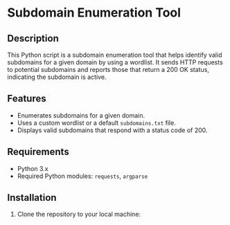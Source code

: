 # Subdomain Enumeration Tool

## Description
This Python script is a subdomain enumeration tool that helps identify valid subdomains for a given domain by using a wordlist. It sends HTTP requests to potential subdomains and reports those that return a 200 OK status, indicating the subdomain is active.

## Features
- Enumerates subdomains for a given domain.
- Uses a custom wordlist or a default `subdomains.txt` file.
- Displays valid subdomains that respond with a status code of 200.

## Requirements
- Python 3.x
- Required Python modules: `requests`, `argparse`

## Installation
1. Clone the repository to your local machine:


